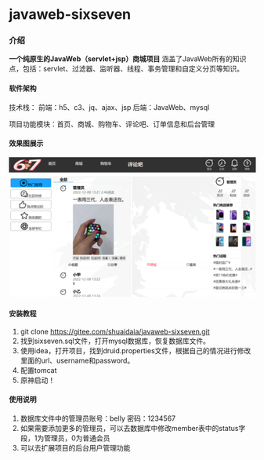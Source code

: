 # javaweb-sixseven

 ### 介绍 
 **一个纯原生的JavaWeb（servlet+jsp）商城项目** 
涵盖了JavaWeb所有的知识点，包括：servlet、过滤器、监听器、线程、事务管理和自定义分页等知识。

#### 软件架构
技术栈：
    前端：h5、c3、jq、ajax、jsp
    后端：JavaWeb、mysql

项目功能模块：首页、商城、购物车、评论吧、订单信息和后台管理

#### 效果图展示
![20230929133422](.\web\assets\images\QQ%E5%9B%BE%E7%89%8720230929133422.png)

#### 安装教程

1.  git clone https://gitee.com/shuaidaia/javaweb-sixseven.git
2.  找到sixseven.sql文件，打开mysql数据库，恢复数据库文件。
3.  使用idea，打开项目，找到druid.properties文件，根据自己的情况进行修改里面的url、username和password。
4.  配置tomcat
5.  原神启动！


#### 使用说明

1.  数据库文件中的管理员账号：belly 密码：1234567
2.  如果需要添加更多的管理员，可以去数据库中修改member表中的status字段，1为管理员，0为普通会员
3.  可以去扩展项目的后台用户管理功能
